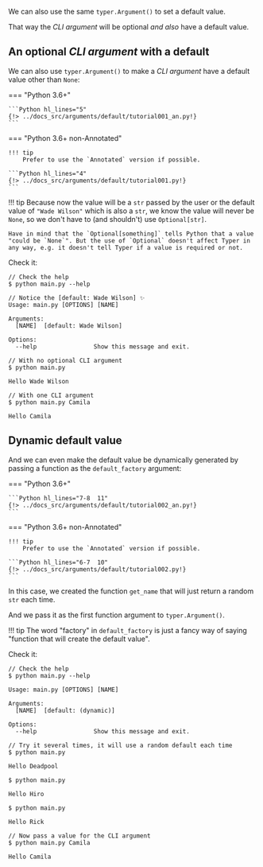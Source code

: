 We can also use the same `typer.Argument()` to set a default value.

That way the *CLI argument* will be optional *and also* have a default value.

## An optional *CLI argument* with a default

We can also use `typer.Argument()` to make a *CLI argument* have a default value other than `None`:

=== "Python 3.6+"

    ```Python hl_lines="5"
    {!> ../docs_src/arguments/default/tutorial001_an.py!}
    ```

=== "Python 3.6+ non-Annotated"

    !!! tip
        Prefer to use the `Annotated` version if possible.

    ```Python hl_lines="4"
    {!> ../docs_src/arguments/default/tutorial001.py!}
    ```

!!! tip
    Because now the value will be a `str` passed by the user or the default value of `"Wade Wilson"` which is also a `str`, we know the value will never be `None`, so we don't have to (and shouldn't) use `Optional[str]`.

    Have in mind that the `Optional[something]` tells Python that a value "could be `None`". But the use of `Optional` doesn't affect Typer in any way, e.g. it doesn't tell Typer if a value is required or not.

Check it:

<div class="termy">

```console
// Check the help
$ python main.py --help

// Notice the [default: Wade Wilson] ✨
Usage: main.py [OPTIONS] [NAME]

Arguments:
  [NAME]  [default: Wade Wilson]

Options:
  --help                Show this message and exit.

// With no optional CLI argument
$ python main.py

Hello Wade Wilson

// With one CLI argument
$ python main.py Camila

Hello Camila
```

</div>

## Dynamic default value

And we can even make the default value be dynamically generated by passing a function as the `default_factory` argument:

=== "Python 3.6+"

    ```Python hl_lines="7-8  11"
    {!> ../docs_src/arguments/default/tutorial002_an.py!}
    ```

=== "Python 3.6+ non-Annotated"

    !!! tip
        Prefer to use the `Annotated` version if possible.

    ```Python hl_lines="6-7  10"
    {!> ../docs_src/arguments/default/tutorial002.py!}
    ```

In this case, we created the function `get_name` that will just return a random `str` each time.

And we pass it as the first function argument to `typer.Argument()`.

!!! tip
    The word "factory" in `default_factory` is just a fancy way of saying "function that will create the default value".

Check it:

<div class="termy">

```console
// Check the help
$ python main.py --help

Usage: main.py [OPTIONS] [NAME]

Arguments:
  [NAME]  [default: (dynamic)]

Options:
  --help                Show this message and exit.

// Try it several times, it will use a random default each time
$ python main.py

Hello Deadpool

$ python main.py

Hello Hiro

$ python main.py

Hello Rick

// Now pass a value for the CLI argument
$ python main.py Camila

Hello Camila
```

</div>
